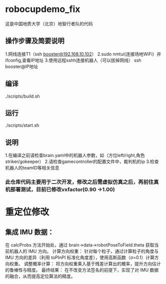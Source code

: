 # robocupdemo_fix
这是中国地质大学（北京）地智行者队的代码

## 操作步骤及简要说明
 1.网线连接T1（ssh booster@192.168.10.102）
 2.sudo nmtui(连接场地WiFi）并ifconfig,查看IP地址
 3.使用远程sshh连接机器人（可以拔掉网线） ssh booster@IP地址

## 编译
./scripts/build.sh
## 运行
./scripts/start.sh

## 说明
1.在编译之前请检查brain.yaml中的机器人参数，如（方位left/right,角色striker/gokeeper）
2.请检查gamecontroller的配置文件中，裁判机的ip
3.检查机器人的teamID等相关信息

### 此仓库代码主要用于二次开发，修改之后需虚拟仿真之后，再前往真机部署测试，目前已修改vxfactor(0.90 ->1.00)

# 重定位修改
## 集成 IMU 数据：
在 calcProbs 方法开始处，通过 brain->data->robotPoseToField.theta 获取当前机器人的 IMU 方向。
计算方向权重：
针对每个粒子，通过计算粒子的角度与 IMU 方向的差异（利用 toPInPI 标准化角度差），使用高斯函数（σ=0.1）计算方向权重。
调整概率计算：
将方向权重乘入基于残差计算出的概率，提升方向估计的鲁棒性与精度。
最终结果：
在不改变方法签名的前提下，实现了对 IMU 数据的融合，从而提高定位算法的精度。

